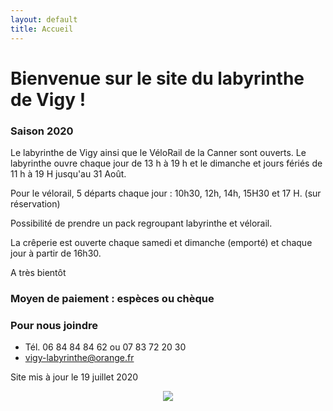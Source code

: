 ```yaml
---
layout: default
title: Accueil
---
```


<h1> Bienvenue sur le site du labyrinthe de Vigy ! </h1>



### Saison 2020
 
Le labyrinthe de Vigy ainsi que le VéloRail de la Canner sont ouverts. 
Le labyrinthe ouvre chaque jour de 13 h à 19 h et le dimanche et jours fériés de 11 h à 19 H jusqu'au 31 Août. 

Pour le vélorail, 5 départs chaque jour : 10h30, 12h, 14h, 15H30 et 17 H. (sur réservation)

Possibilité de prendre un pack regroupant labyrinthe et vélorail.

La crêperie est ouverte chaque samedi et dimanche (emporté) et chaque jour à partir de 16h30. 

A très bientôt 

### Moyen de paiement : espèces ou chèque


### Pour nous joindre
* Tél. 06 84 84 84 62
ou 07 83 72 20 30
* vigy-labyrinthe@orange.fr

Site mis à jour le 19 juillet 2020

<center>
<img src="{{ site.baseurl }}public/img/oie.jpg">
</center>
